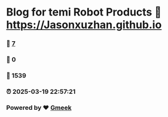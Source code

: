 # Blog for temi Robot Products :link: https://Jasonxuzhan.github.io 
### :page_facing_up: [7](https://Jasonxuzhan.github.io/tag.html) 
### :speech_balloon: 0 
### :hibiscus: 1539 
### :alarm_clock: 2025-03-19 22:57:21 
### Powered by :heart: [Gmeek](https://github.com/Meekdai/Gmeek)
